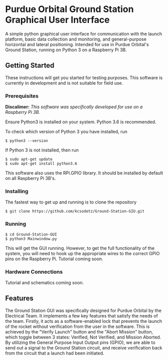 # Purdue Orbital Ground Station Graphical User Interface

A simple python graphical user interface for communication with the launch platform, basic data collection and monitoring, and general-purpose horizontal and lateral positioning. Intended for use in Purdue Orbital's Ground Station, running on Python 3 on a Raspberry Pi 3B. 

## Getting Started

These instructions will get you started for testing purposes. This software is currently in development and is not suitable for field use. 

### Prerequisites

__Discalimer:__ _This software was specifically developed for use on a Raspberry Pi 3B._

Ensure Python3 is installed on your system. Python 3.6 is recommended.

To check which version of Python 3 you have installed, run 

```
$ python3 --version
```

If Python 3 is not installed, then run

```
$ sudo apt-get update
$ sudo apt-get install python3.6
```

This software also uses the RPi.GPIO library. It should be installed by default on all Raspberry Pi 3B's. 

### Installing

The fastest way to get up and running is to clone the repository

```
$ git clone https://github.com/kcsodetz/Ground-Station-GIU.git
```

### Running

```
$ cd Ground-Station-GUI
$ python3 Mainwindow.py
```

This will get the GUI running. However, to get the full functionality of the system, you will need to hook up the appropriate wires to the correct GPIO pins on the Raspberry Pi. Tutorial coming soon.

### Hardware Connections

Tutorial and schematics coming soon.


## Features

The Ground Station GUI was specifically designed for Purdue Orbital by the Electrical Team. It implements a few key features that satisfy the needs of the team. 
Firstly, it acts as a software-enabled lock that prevents the launch of the rocket without verification from the user in the software. This is achieved by the "Verify Launch" button and the "Abort Mission" button, which toggle between 3 states: Verified, Not Verified, and Mission Aborted. By utilizing the General Purpose Input Output pins (GPIO), we are able to send out a signal to the Ground Station circuit, and receive verification back from the circuit that a launch had been initiated. 
